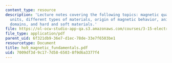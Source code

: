 ```yaml
---
content_type: resource
description: 'Lecture notes covering the following topics: magnetic quantities and
  units, different types of materials, origin of magnetic behavior, anisotropy and
  domains, and hard and soft materials.'
file: https://ol-ocw-studio-app-qa.s3.amazonaws.com/courses/3-15-electrical-optical-magnetic-materials-and-devices-fall-2006/7009df3d9c177d5865038f9d6a3377f4_ho9_magnetic_fundamentals.pdf
file_type: application/pdf
parent_uid: 6f321db9-36e7-d1ec-78de-33e7f6503be1
resourcetype: Document
title: ho9_magnetic_fundamentals.pdf
uid: 7009df3d-9c17-7d58-6503-8f9d6a3377f4
---
```

